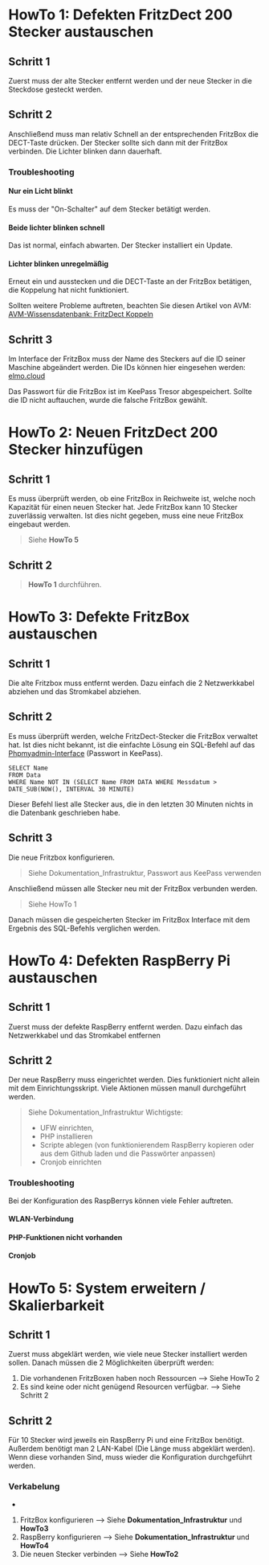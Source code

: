 # HowTo 1: Defekten FritzDect 200 Stecker austauschen
## Schritt 1
Zuerst muss der alte Stecker entfernt werden und der neue Stecker in die Steckdose gesteckt werden.
## Schritt 2
Anschließend muss man relativ Schnell an der entsprechenden FritzBox die DECT-Taste drücken. Der Stecker sollte sich dann mit der FritzBox verbinden. Die Lichter blinken dann dauerhaft.
### Troubleshooting
#### Nur ein Licht blinkt
Es muss der "On-Schalter" auf dem Stecker betätigt werden.
#### Beide lichter blinken schnell
Das ist normal, einfach abwarten. Der Stecker installiert ein Update.
#### Lichter blinken unregelmäßig
Erneut ein und ausstecken und die DECT-Taste an der FritzBox betätigen, die Koppelung hat nicht funktioniert.

Sollten weitere Probleme auftreten, beachten Sie diesen Artikel von AVM:
[AVM-Wissensdatenbank: FritzDect Koppeln](https://avm.de/service/fritzbox/fritzbox-7272/wissensdatenbank/publication/show/1231_FRITZ-DECT-Steckdose-an-FRITZ-Box-anmelden/)
## Schritt 3
Im Interface der FritzBox muss der Name des Steckers auf die ID seiner Maschine abgeändert werden. Die IDs können hier eingesehen werden:
[elmo.cloud](https://elmo.cloud/main/maschinen.php)

Das Passwort für die FritzBox ist im KeePass Tresor abgespeichert. Sollte die ID nicht auftauchen, wurde die falsche FritzBox gewählt.

# HowTo 2: Neuen FritzDect 200 Stecker hinzufügen
## Schritt 1
Es muss überprüft werden, ob eine FritzBox in Reichweite ist, welche noch Kapazität für einen neuen Stecker hat. Jede FritzBox kann 10 Stecker zuverlässig verwalten.
Ist dies nicht gegeben, muss eine neue FritzBox eingebaut werden.

> Siehe **HowTo 5**

## Schritt 2

> **HowTo 1** durchführen.

# HowTo 3: Defekte FritzBox austauschen
## Schritt 1
Die alte Fritzbox muss entfernt werden. Dazu einfach die 2 Netzwerkkabel abziehen und das Stromkabel abziehen.
## Schritt 2
Es muss überprüft werden, welche FritzDect-Stecker die FritzBox verwaltet hat. Ist dies nicht bekannt, ist die einfachte Lösung ein SQL-Befehl auf das [Phpmyadmin-Interface](https://elmo.cloud/phpmyadmin/) (Passwort in KeePass).

    SELECT Name
    FROM Data
    WHERE Name NOT IN (SELECT Name FROM DATA WHERE Messdatum > DATE_SUB(NOW(), INTERVAL 30 MINUTE)

Dieser Befehl liest alle Stecker aus, die in den letzten 30 Minuten nichts in die Datenbank geschrieben habe.

## Schritt 3
Die neue Fritzbox konfigurieren.

> Siehe Dokumentation_Infrastruktur, Passwort aus KeePass verwenden

Anschließend müssen alle Stecker neu mit der FritzBox verbunden werden. 

> Siehe HowTo 1

Danach müssen die gespeicherten Stecker im FritzBox Interface mit dem Ergebnis des SQL-Befehls verglichen werden.

# HowTo 4: Defekten RaspBerry Pi austauschen
## Schritt 1
Zuerst muss der defekte RaspBerry entfernt werden. Dazu einfach das Netzwerkkabel und das Stromkabel entfernen
## Schritt 2
Der neue RaspBerry muss eingerichtet werden. Dies funktioniert nicht allein mit dem Einrichtungsskript. Viele Aktionen müssen manull durchgeführt werden.

> Siehe Dokumentation_Infrastruktur
> Wichtigste: 
> - UFW einrichten, 
> - PHP installieren
> - Scripte ablegen (von funktionierendem RaspBerry kopieren oder aus dem Github laden und die Passwörter anpassen)
> - Cronjob einrichten 

### Troubleshooting
Bei der Konfiguration des RaspBerrys können viele Fehler auftreten.
#### WLAN-Verbindung
#### PHP-Funktionen nicht vorhanden
#### Cronjob

# HowTo 5: System erweitern / Skalierbarkeit
## Schritt 1
Zuerst muss abgeklärt werden, wie viele neue Stecker installiert werden sollen.
Danach müssen die 2 Möglichkeiten überprüft werden:
1. Die vorhandenen FritzBoxen haben noch Ressourcen 
	--> Siehe HowTo 2
2. Es sind keine oder nicht genügend Resourcen verfügbar. 
	--> Siehe Schritt 2

## Schritt 2

Für 10 Stecker wird jeweils ein RaspBerry Pi und eine FritzBox benötigt. Außerdem benötigt man 2 LAN-Kabel (Die Länge muss abgeklärt werden).
Wenn diese vorhanden Sind, muss wieder die Konfiguration durchgeführt werden.

### Verkabelung

- 
1. FritzBox konfigurieren
	--> Siehe **Dokumentation_Infrastruktur** und **HowTo3**
2. RaspBerry konfigurieren
	--> Siehe **Dokumentation_Infrastruktur** und **HowTo4**
3. Die neuen Stecker verbinden
	--> Siehe **HowTo2**


<!--stackedit_data:
eyJoaXN0b3J5IjpbLTEzNDA1NTQxNjUsLTMzMTQ3NDgyM119
-->